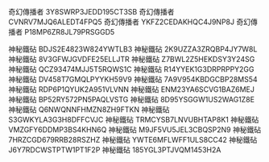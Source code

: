奇幻傳播者 3Y8SWRP3JEDD195CT3SB
奇幻傳播者 CVNRV7MJQ6ALEDT4FPQ5
奇幻傳播者 YKFZ2CEDAKHQC4J9NP8J
奇幻傳播者 P18MP6ZR8JL79PRSGGD5

神秘鐵砧 BDJS2E4823W824YWTLB3
神秘鐵砧 2K9UZZA3ZRQBP4JY7W8L
神秘鐵砧 8V3GFWJGVDFE25ELLJTR
神秘鐵砧 Z7BWL2Z5HEKDSY3Y24SG
神秘鐵砧 QCZ93474MJJ5T5RQWS1C
神秘鐵砧 R14YYEK1G3DRPRPPY2GG
神秘鐵砧 DV458T7GMQLPYYKH59V9
神秘鐵砧 7A9V954KBDGCBP28MS54
神秘鐵砧 RDP6P1QYUK2A951VLVNN
神秘鐵砧 ENM23YA6SCVG1BAZ6MEJ
神秘鐵砧 BP52RY572PN5PAQLVSTG
神秘鐵砧 8D95YSGGW1US2WAG1Z8E
神秘鐵砧 Q6NWQNNFHMZN8ZH9FTKN
神秘鐵砧 S3GWKYLA3G3H8DFFCVJC
神秘鐵砧 TRMCYSB7LNVUBHTAP8K1
神秘鐵砧 VMZGFY6DDMP3BS4KHN6Q
神秘鐵砧 M9JF5VU5JEL3CBQSP2N9
神秘鐵砧 7HRZCGD679RRB28RSZHZ
神秘鐵砧 YWTE6MFLWFF1ULS8CC42
神秘鐵砧 J6Y7RDCWSTPTW1PT1F2P
神秘鐵砧 185YGL3PTJVQM1453H2A